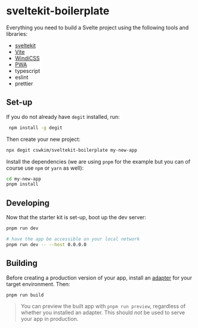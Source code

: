 # sveltekit-boilerplate

Everything you need to build a Svelte project using the following tools and libraries:

- [sveltekit](https://gi)
- [Vite](https://vitejs.dev/)
- [WindiCSS](https://windicss.org/)
- [PWA](https://web.dev/progressive-web-apps/)
- typescript
- eslint
- prettier

## Set-up

If you do not already have `degit` installed, run:

```zsh
 npm install -g degit
```

Then create your new project:

```zsh
npx degit cswkim/sveltekit-boilerplate my-new-app
```

Install the dependencies (we are using `pnpm` for the example but you can of course use `npm` or `yarn` as well):

```zsh
cd my-new-app
pnpm install
```

## Developing

Now that the starter kit is set-up, boot up the dev server:

```zsh
pnpm run dev

# have the app be accessible on your local network
pnpm run dev -- --host 0.0.0.0
```

## Building

Before creating a production version of your app, install an [adapter](https://kit.svelte.dev/docs#adapters) for your target environment. Then:

```zsh
pnpm run build
```

> You can preview the built app with `pnpm run preview`, regardless of whether you installed an adapter. This should _not_ be used to serve your app in production.
